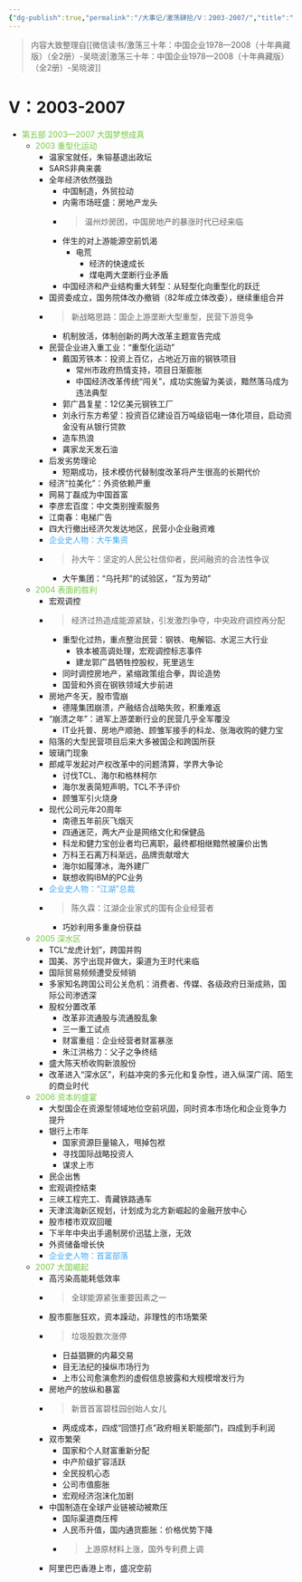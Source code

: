 ```yaml
---
{"dg-publish":true,"permalink":"/大事记/激荡肆拾/Ⅴ：2003-2007/","title":"2003-2007","tags":["改革开放"],"noteIcon":"1","created":"2024-09-24T09:10:11.046+08:00","updated":"2024-09-24T22:58:06.697+08:00"}
---
```


> 内容大致整理自[[微信读书/激荡三十年：中国企业1978—2008（十年典藏版）（全2册）-吴晓波\|激荡三十年：中国企业1978—2008（十年典藏版）（全2册）-吴晓波]]
# Ⅴ：2003-2007
- <font color=#75C940>第五部 2003—2007 大国梦想成真</font>
    - <font color=#75C940>2003 重型化运动</font>
        - 温家宝就任，朱镕基退出政坛
        - SARS非典来袭
        - 全年经济依然强劲
            - 中国制造，外贸拉动
            - 内需市场旺盛：房地产龙头
            - > 温州炒房团，中国房地产的暴涨时代已经来临
            - 伴生的对上游能源空前饥渴
                - 电荒
                    - 经济的快速成长
                    - 煤电两大垄断行业矛盾
            - 中国经济和产业结构重大转型：从轻型化向重型化的跃迁
        - 国资委成立，国务院体改办撤销（82年成立体改委），继续重组合并
        - > 新战略思路：国企上游垄断大型重型，民营下游竞争
            - 机制放活，体制创新的两大改革主题宣告完成
        - 民营企业进入重工业：“重型化运动”
            - 戴国芳铁本：投资上百亿，占地近万亩的钢铁项目
                - 常州市政府热情支持，项目日渐膨胀
                - 中国经济改革传统“闯关”，成功实施留为美谈，黯然落马成为违法典型
            - 郭广昌复星：12亿美元钢铁工厂
            - 刘永行东方希望：投资百亿建设百万吨级铝电一体化项目，启动资金没有从银行贷款
            - 造车热浪
            - 龚家龙天发石油
        - 后发劣势理论
            - 短期成功，技术模仿代替制度改革将产生很高的长期代价
        - 经济“拉美化”：外资依赖严重
        - 网易丁磊成为中国首富
        - 李彦宏百度：中文类别搜索服务
        - 江南春：电梯广告
        - 四大行撤出经济欠发达地区，民营小企业融资难
        - <font color=#40A8F5>企业史人物：大午集资</font>
        - > 孙大午：坚定的人民公社信仰者，民间融资的合法性争议
            - 大午集团：“乌托邦”的试验区，“互为劳动”
    - <font color=#75C940>2004 表面的胜利</font>
        - 宏观调控
        - > 经济过热造成能源紧缺，引发激烈争夺，中央政府调控再分配
            - 重型化过热，重点整治民营：钢铁、电解铝、水泥三大行业
                - 铁本被高调处理，宏观调控标志事件
                - 建龙郭广昌牺牲控股权，死里逃生
            - 同时调控房地产，紧缩政策组合拳，舆论造势
            - 国营和外资在钢铁领域大步前进
        - 房地产冬天，股市雪崩
            - 德隆集团崩溃，产融结合战略失败，积重难返
        - “崩溃之年”：进军上游垄断行业的民营几乎全军覆没
            - IT业托普、房地产顺驰、顾雏军接手的科龙、张海收购的健力宝
        - 陷落的大型民营项目后来大多被国企和跨国所获
        - 玻璃门现象
        - 郎咸平发起对产权改革中的问题清算，学界大争论
            - 讨伐TCL、海尔和格林柯尔
            - 海尔发表简短声明，TCL不予评价
            - 顾雏军引火烧身
        - 现代公司元年20周年
            - 南德五年前灰飞烟灭
            - 四通迷茫，两大产业是网络文化和保健品
            - 科龙和健力宝创业者均已离职，最终都相继黯然被廉价出售
            - 万科王石离万科渐远，品牌贡献增大
            - 海尔如履薄冰，海外建厂
            - 联想收购IBM的PC业务
        - <font color=#40A8F5>企业史人物：“江湖”总裁</font>
        - > 陈久霖：江湖企业家式的国有企业经营者
            - 巧妙利用多重身份获益
    - <font color=#75C940>2005 深水区</font>
        - TCL“龙虎计划”，跨国并购
        - 国美、苏宁出现并做大，渠道为王时代来临
        - 国际贸易频频遭受反倾销
        - 多家知名跨国公司公关危机：消费者、传媒、各级政府日渐成熟，国际公司渗透深
        - 股权分置改革
            - 改革非流通股与流通股乱象
            - 三一重工试点
            - 财富重组：企业经营者财富暴涨
            - 朱江洪格力：父子之争终结
        - 盛大陈天桥收购新浪股份
        - 改革进入“深水区”，利益冲突的多元化和复杂性，进入纵深广阔、陌生的商业时代
    - <font color=#75C940>2006 资本的盛宴</font>
        - 大型国企在资源型领域地位空前巩固，同时资本市场化和企业竞争力提升
        - 银行上市年
            - 国家资源巨量输入，甩掉包袱
            - 寻找国际战略投资人
            - 谋求上市
        - 民企出售
        - 宏观调控结束
        - 三峡工程完工、青藏铁路通车
        - 天津滨海新区规划，计划成为北方新崛起的金融开放中心
        - 股市楼市双双回暖
        - 下半年中央出手遏制房价迅猛上涨，无效
        - 外资储备增长快
        - <font color=#40A8F5>企业史人物：首富部落</font>
    - <font color=#75C940>2007 大国崛起</font>
        - 高污染高能耗低效率
        - > 全球能源紧张重要因素之一
        - 股市膨胀狂欢，资本躁动，非理性的市场繁荣
        - > 垃圾股数次涨停
            - 日益猖獗的内幕交易
            - 目无法纪的操纵市场行为
            - 上市公司愈演愈烈的虚假信息披露和大规模增发行为
        - 房地产的放纵和暴富
        - > 新晋首富碧桂园创始人女儿
            - 两成成本，四成“回馈打点”政府相关职能部门，四成到手利润
        - 双市繁荣
            - 国家和个人财富重新分配
            - 中产阶级扩容活跃
            - 全民投机心态
            - 公司市值膨胀
            - 宏观经济泡沫化加剧
        - 中国制造在全球产业链被动被欺压
            - 国际渠道商压榨
            - 人民币升值，国内通货膨胀：价格优势下降
            - > 上游原材料上涨，国外专利费上调
        - 阿里巴巴香港上市，盛况空前